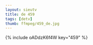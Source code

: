 ```yaml
--- 
layout: sieutv
title: de 459
tags: [detv]
thumb: ffmpeg/459_de.jpg
---
```

{% include oADdzK6f4W key="459" %} 
